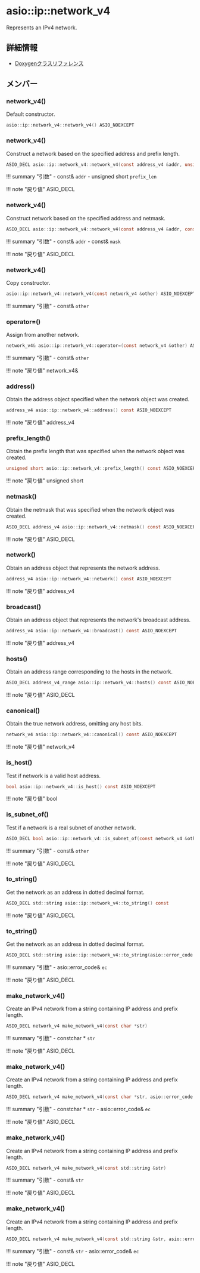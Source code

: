 # asio::ip::network_v4

Represents an IPv4 network. 

## 詳細情報

- [Doxygenクラスリファレンス](https://lang-ship.com/reference/ESP32/latest/classasio_1_1ip_1_1network__v4.html)

## メンバー

### network_v4()
Default constructor.


```c
asio::ip::network_v4::network_v4() ASIO_NOEXCEPT
```



### network_v4()
Construct a network based on the specified address and prefix length.


```c
ASIO_DECL asio::ip::network_v4::network_v4(const address_v4 &addr, unsigned short prefix_len)
```

!!! summary "引数"
	- const& `addr` 
	- unsigned short `prefix_len` 

!!! note "戻り値"
	ASIO_DECL



### network_v4()
Construct network based on the specified address and netmask.


```c
ASIO_DECL asio::ip::network_v4::network_v4(const address_v4 &addr, const address_v4 &mask)
```

!!! summary "引数"
	- const& `addr` 
	- const& `mask` 

!!! note "戻り値"
	ASIO_DECL



### network_v4()
Copy constructor.


```c
asio::ip::network_v4::network_v4(const network_v4 &other) ASIO_NOEXCEPT
```

!!! summary "引数"
	- const& `other` 



### operator=()
Assign from another network.


```c
network_v4& asio::ip::network_v4::operator=(const network_v4 &other) ASIO_NOEXCEPT
```

!!! summary "引数"
	- const& `other` 

!!! note "戻り値"
	network_v4&



### address()
Obtain the address object specified when the network object was created.


```c
address_v4 asio::ip::network_v4::address() const ASIO_NOEXCEPT
```

!!! note "戻り値"
	address_v4



### prefix_length()


Obtain the prefix length that was specified when the network object was created. 
```c
unsigned short asio::ip::network_v4::prefix_length() const ASIO_NOEXCEPT
```

!!! note "戻り値"
	unsigned short



### netmask()
Obtain the netmask that was specified when the network object was created.


```c
ASIO_DECL address_v4 asio::ip::network_v4::netmask() const ASIO_NOEXCEPT
```

!!! note "戻り値"
	ASIO_DECL



### network()
Obtain an address object that represents the network address.


```c
address_v4 asio::ip::network_v4::network() const ASIO_NOEXCEPT
```

!!! note "戻り値"
	address_v4



### broadcast()
Obtain an address object that represents the network's broadcast address.


```c
address_v4 asio::ip::network_v4::broadcast() const ASIO_NOEXCEPT
```

!!! note "戻り値"
	address_v4



### hosts()
Obtain an address range corresponding to the hosts in the network.


```c
ASIO_DECL address_v4_range asio::ip::network_v4::hosts() const ASIO_NOEXCEPT
```

!!! note "戻り値"
	ASIO_DECL



### canonical()
Obtain the true network address, omitting any host bits.


```c
network_v4 asio::ip::network_v4::canonical() const ASIO_NOEXCEPT
```

!!! note "戻り値"
	network_v4



### is_host()
Test if network is a valid host address.


```c
bool asio::ip::network_v4::is_host() const ASIO_NOEXCEPT
```

!!! note "戻り値"
	bool



### is_subnet_of()
Test if a network is a real subnet of another network.


```c
ASIO_DECL bool asio::ip::network_v4::is_subnet_of(const network_v4 &other) const
```

!!! summary "引数"
	- const& `other` 

!!! note "戻り値"
	ASIO_DECL



### to_string()
Get the network as an address in dotted decimal format.


```c
ASIO_DECL std::string asio::ip::network_v4::to_string() const
```

!!! note "戻り値"
	ASIO_DECL



### to_string()
Get the network as an address in dotted decimal format.


```c
ASIO_DECL std::string asio::ip::network_v4::to_string(asio::error_code &ec) const
```

!!! summary "引数"
	- asio::error_code& `ec` 

!!! note "戻り値"
	ASIO_DECL







### make_network_v4()


Create an IPv4 network from a string containing IP address and prefix length. 
```c
ASIO_DECL network_v4 make_network_v4(const char *str)
```

!!! summary "引数"
	- constchar * `str` 

!!! note "戻り値"
	ASIO_DECL



### make_network_v4()


Create an IPv4 network from a string containing IP address and prefix length. 
```c
ASIO_DECL network_v4 make_network_v4(const char *str, asio::error_code &ec)
```

!!! summary "引数"
	- constchar * `str` 
	- asio::error_code& `ec` 

!!! note "戻り値"
	ASIO_DECL



### make_network_v4()


Create an IPv4 network from a string containing IP address and prefix length. 
```c
ASIO_DECL network_v4 make_network_v4(const std::string &str)
```

!!! summary "引数"
	- const& `str` 

!!! note "戻り値"
	ASIO_DECL



### make_network_v4()


Create an IPv4 network from a string containing IP address and prefix length. 
```c
ASIO_DECL network_v4 make_network_v4(const std::string &str, asio::error_code &ec)
```

!!! summary "引数"
	- const& `str` 
	- asio::error_code& `ec` 

!!! note "戻り値"
	ASIO_DECL



